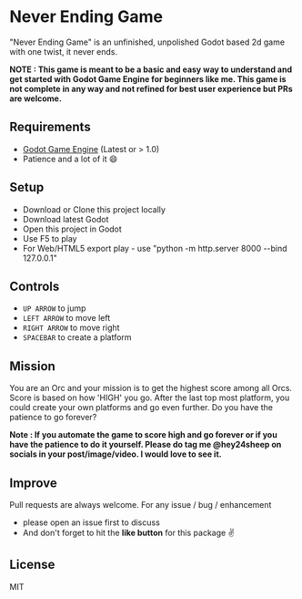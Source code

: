 # Never Ending Game

"Never Ending Game" is an unfinished, unpolished Godot based 2d game with one twist, it never ends.

**NOTE : This game is meant to be a basic and easy way to understand and get started with Godot Game Engine for beginners like me. This game is not complete in any way and not refined for best user experience but PRs are welcome.**


## Requirements

- [Godot Game Engine](https://godotengine.org/) (Latest or > 1.0)
- Patience and a lot of it 😄

## Setup
- Download or Clone this project locally
- Download latest Godot
- Open this project in Godot
- Use F5 to play
- For Web/HTML5 export play - use "python -m http.server 8000 --bind 127.0.0.1"

## Controls
- `UP ARROW` to jump
- `LEFT ARROW` to move left
- `RIGHT ARROW` to move right
- `SPACEBAR` to create a platform

## Mission
You are an Orc and your mission is to get the highest score among all Orcs. Score is based on how 'HIGH' you go. After the last top most platform, you could create your own platforms and go even further. Do you have the patience to go forever?

**Note : 
If you automate the game to score high and go forever or if you have the patience to do it yourself. Please do tag me @hey24sheep on socials in your post/image/video. I would love to see it.**

## Improve
Pull requests are always welcome. For any issue / bug / enhancement
- please open an issue first to discuss
- And don't forget to hit the **like button** for this package ✌️

## License
MIT